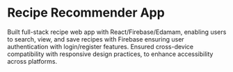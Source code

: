 # Recipe Recommender App
Built full-stack recipe web app with React/Firebase/Edamam, enabling users to search, view, and save recipes with Firebase ensuring user authentication with login/register features.
Ensured cross-device compatibility with responsive design practices, to enhance accessibility across platforms.
